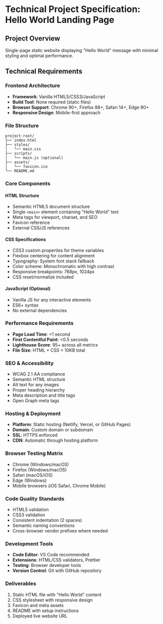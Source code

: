 # Technical Project Specification: Hello World Landing Page

## Project Overview
Single-page static website displaying "Hello World" message with minimal styling and optimal performance.

## Technical Requirements

### Frontend Architecture
- **Framework**: Vanilla HTML5/CSS3/JavaScript
- **Build Tool**: None required (static files)
- **Browser Support**: Chrome 90+, Firefox 88+, Safari 14+, Edge 90+
- **Responsive Design**: Mobile-first approach

### File Structure
```
project-root/
├── index.html
├── styles/
│   └── main.css
├── scripts/
│   └── main.js (optional)
├── assets/
│   └── favicon.ico
└── README.md
```

### Core Components

#### HTML Structure
- Semantic HTML5 document structure
- Single `<main>` element containing "Hello World" text
- Meta tags for viewport, charset, and SEO
- Favicon reference
- External CSS/JS references

#### CSS Specifications
- CSS3 custom properties for theme variables
- Flexbox centering for content alignment
- Typography: System font stack fallback
- Color scheme: Monochromatic with high contrast
- Responsive breakpoints: 768px, 1024px
- CSS reset/normalize included

#### JavaScript (Optional)
- Vanilla JS for any interactive elements
- ES6+ syntax
- No external dependencies

### Performance Requirements
- **Page Load Time**: <1 second
- **First Contentful Paint**: <0.5 seconds
- **Lighthouse Score**: 95+ across all metrics
- **File Size**: HTML + CSS < 10KB total

### SEO & Accessibility
- WCAG 2.1 AA compliance
- Semantic HTML structure
- Alt text for any images
- Proper heading hierarchy
- Meta description and title tags
- Open Graph meta tags

### Hosting & Deployment
- **Platform**: Static hosting (Netlify, Vercel, or GitHub Pages)
- **Domain**: Custom domain or subdomain
- **SSL**: HTTPS enforced
- **CDN**: Automatic through hosting platform

### Browser Testing Matrix
- Chrome (Windows/macOS)
- Firefox (Windows/macOS)
- Safari (macOS/iOS)
- Edge (Windows)
- Mobile browsers (iOS Safari, Chrome Mobile)

### Code Quality Standards
- HTML5 validation
- CSS3 validation
- Consistent indentation (2 spaces)
- Semantic naming conventions
- Cross-browser vendor prefixes where needed

### Development Tools
- **Code Editor**: VS Code recommended
- **Extensions**: HTML/CSS validators, Prettier
- **Testing**: Browser developer tools
- **Version Control**: Git with GitHub repository

### Deliverables
1. Static HTML file with "Hello World" content
2. CSS stylesheet with responsive design
3. Favicon and meta assets
4. README with setup instructions
5. Deployed live website URL